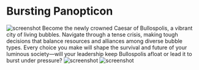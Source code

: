 # Bursting Panopticon
![screenshot](assets/screenshots/screenshot1.png)
Become the newly crowned Caesar of Bullospolis, a vibrant city of living bubbles. Navigate through a tense crisis, making tough decisions that balance resources and alliances among diverse bubble types. Every choice you make will shape the survival and future of your luminous society—will your leadership keep Bullospolis afloat or lead it to burst under pressure?
![screenshot](assets/screenshots/screenshot2.png)
![screenshot](assets/screenshots/screenshot3.png)

